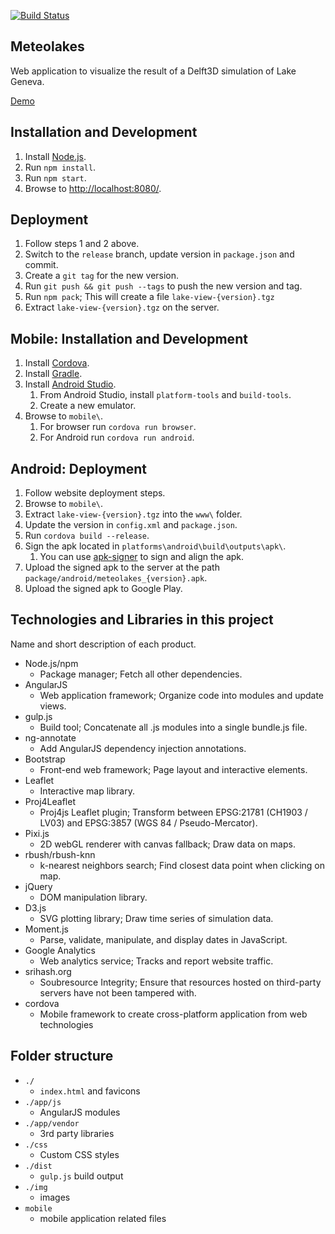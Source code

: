 [![Build Status](https://travis-ci.org/APHYS-EPFL/meteolakes.svg?branch=master)](https://travis-ci.org/APHYS-EPFL/meteolakes)

Meteolakes
--

Web application to visualize the result of a Delft3D simulation of Lake Geneva.

[Demo](http://meteolakes.ch/)

Installation and Development
--

1. Install [Node.js](https://nodejs.org/).
2. Run `npm install`.
3. Run `npm start`.
4. Browse to [http://localhost:8080/](http://localhost:8080/).


Deployment
--

1. Follow steps 1 and 2 above.
2. Switch to the `release` branch, update version in `package.json` and commit.
3. Create a `git tag` for the new version.
4. Run `git push && git push --tags` to push the new version and tag.
5. Run `npm pack`; This will create a file `lake-view-{version}.tgz`
6. Extract `lake-view-{version}.tgz` on the server.


Mobile: Installation and Development
--

1. Install [Cordova](https://cordova.apache.org/).
2. Install [Gradle](https://gradle.org/install).
3. Install [Android Studio](https://developer.android.com/studio/install.html).
    1. From Android Studio, install `platform-tools` and `build-tools`.
    2. Create a new emulator.
4. Browse to `mobile\`.
    1. For browser run `cordova run browser`.
    2. For Android run `cordova run android`.

Android: Deployment
--

1. Follow website deployment steps.
2. Browse to `mobile\`.
3. Extract `lake-view-{version}.tgz` into the `www\` folder.
4. Update the version in `config.xml` and `package.json`.
5. Run `cordova build --release`.
6. Sign the apk located in `platforms\android\build\outputs\apk\`.
    1. You can use [apk-signer](https://shatter-box.com/knowledgebase/android-apk-signing-tool-apk-signer/) to sign and align the apk.
7. Upload the signed apk to the server at the path `package/android/meteolakes_{version}.apk`.
8. Upload the signed apk to Google Play.

Technologies and Libraries in this project
--

Name and short description of each product.

- Node.js/npm
  - Package manager; Fetch all other dependencies.
- AngularJS
  - Web application framework; Organize code into modules and update views.
- gulp.js
  - Build tool; Concatenate all .js modules into a single bundle.js file.
- ng-annotate
  - Add AngularJS dependency injection annotations.
- Bootstrap
  - Front-end web framework; Page layout and interactive elements.
- Leaflet
  - Interactive map library.
- Proj4Leaflet
  - Proj4js Leaflet plugin; Transform between EPSG:21781 (CH1903 / LV03) and
    EPSG:3857 (WGS 84 / Pseudo-Mercator).
- Pixi.js
  - 2D webGL renderer with canvas fallback; Draw data on maps.
- rbush/rbush-knn
  - k-nearest neighbors search; Find closest data point when clicking on map.
- jQuery
  - DOM manipulation library.
- D3.js
  - SVG plotting library; Draw time series of simulation data.
- Moment.js
  - Parse, validate, manipulate, and display dates in JavaScript.
- Google Analytics
  - Web analytics service; Tracks and report website traffic.
- srihash.org
  - Soubresource Integrity; Ensure that resources hosted on third-party servers
    have not been tampered with.
- cordova
  - Mobile framework to create cross-platform application from web technologies


Folder structure
--

- `./`
  - `index.html` and favicons
- `./app/js`
  - AngularJS modules
- `./app/vendor`
  - 3rd party libraries
- `./css`
  - Custom CSS styles
- `./dist`
  - `gulp.js` build output
- `./img`
  - images
- `mobile`
  - mobile application related files

